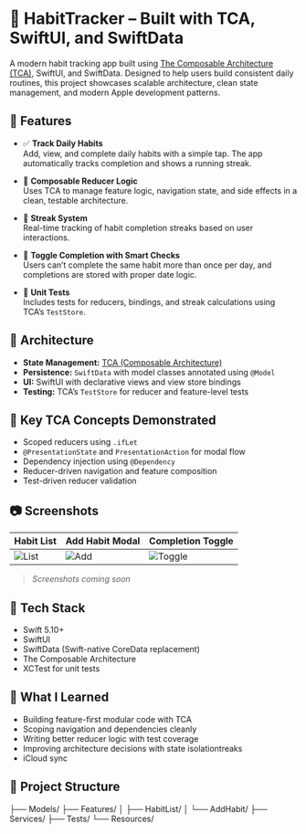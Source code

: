 # 🧠 HabitTracker – Built with TCA, SwiftUI, and SwiftData

A modern habit tracking app built using [The Composable Architecture (TCA)](https://github.com/pointfreeco/swift-composable-architecture), SwiftUI, and SwiftData. Designed to help users build consistent daily routines, this project showcases scalable architecture, clean state management, and modern Apple development patterns.

## 🚀 Features

- ✅ **Track Daily Habits**  
  Add, view, and complete daily habits with a simple tap. The app automatically tracks completion and shows a running streak.

- 🔁 **Composable Reducer Logic**  
  Uses TCA to manage feature logic, navigation state, and side effects in a clean, testable architecture.

- 📅 **Streak System**  
  Real-time tracking of habit completion streaks based on user interactions.

- 🔁 **Toggle Completion with Smart Checks**  
  Users can’t complete the same habit more than once per day, and completions are stored with proper date logic.

- 🧪 **Unit Tests**  
  Includes tests for reducers, bindings, and streak calculations using TCA’s `TestStore`.

## 🧩 Architecture

- **State Management:** [TCA (Composable Architecture)](https://github.com/pointfreeco/swift-composable-architecture)
- **Persistence:** `SwiftData` with model classes annotated using `@Model`
- **UI:** SwiftUI with declarative views and view store bindings
- **Testing:** TCA’s `TestStore` for reducer and feature-level tests

## 🧪 Key TCA Concepts Demonstrated

- Scoped reducers using `.ifLet`
- `@PresentationState` and `PresentationAction` for modal flow
- Dependency injection using `@Dependency`
- Reducer-driven navigation and feature composition
- Test-driven reducer validation

## 📷 Screenshots

| Habit List | Add Habit Modal | Completion Toggle |
|------------|------------------|-------------------|
| ![List](docs/list.png) | ![Add](docs/add.png) | ![Toggle](docs/toggle.png) |

> *Screenshots coming soon*

## 🧰 Tech Stack

- Swift 5.10+
- SwiftUI
- SwiftData (Swift-native CoreData replacement)
- The Composable Architecture
- XCTest for unit tests

## 🧠 What I Learned

- Building feature-first modular code with TCA
- Scoping navigation and dependencies cleanly
- Writing better reducer logic with test coverage
- Improving architecture decisions with state isolationtreaks
- iCloud sync

## 📂 Project Structure
├── Models/
├── Features/
│   ├── HabitList/
│   └── AddHabit/
├── Services/
├── Tests/
└── Resources/
